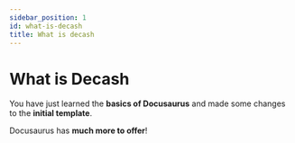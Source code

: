 ```yaml
---
sidebar_position: 1
id: what-is-decash
title: What is decash
---
```


# What is Decash

You have just learned the **basics of Docusaurus** and made some changes to the **initial template**.

Docusaurus has **much more to offer**!

